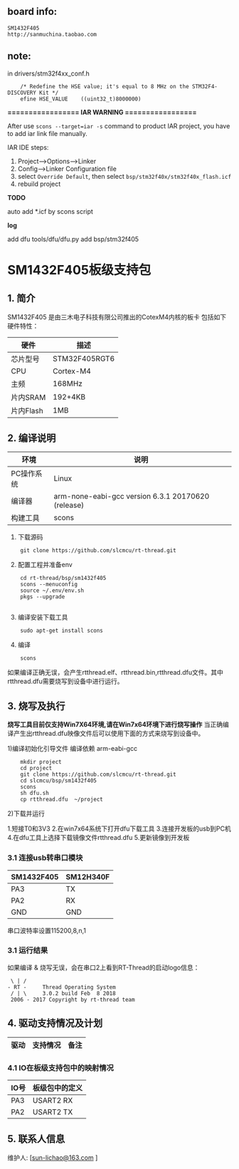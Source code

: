 ## board info:

    SM1432F405
    http://sanmuchina.taobao.com

## note:

in drivers/stm32f4xx_conf.h

```
    /* Redefine the HSE value; it's equal to 8 MHz on the STM32F4-DISCOVERY Kit */
    efine HSE_VALUE    ((uint32_t)8000000)
```
 
 **================= IAR WARNING =================**
 
After use `scons --target=iar -s` command to product IAR project, you have to add iar link file manually.

IAR IDE steps:
1. Project-->Options-->Linker
2. Config-->Linker Configuration file
3. select `Override Default`, then select `bsp/stm32f40x/stm32f40x_flash.icf`
4. rebuild project

**TODO**

auto add *.icf by scons script

**log**

add dfu tools/dfu/dfu.py
add bsp/stm32f405



# SM1432F405板级支持包

## 1. 简介

SM1432F405 是由三木电子科技有限公司推出的CotexM4内核的板卡
包括如下硬件特性：

| 硬件 | 描述 |
| -- | -- |
|芯片型号| STM32F405RGT6 |
|CPU| Cortex-M4 |
|主频| 168MHz |
|片内SRAM |192+4KB  |
|片内Flash | 1MB|

## 2. 编译说明

| 环境 | 说明 |
| --- | --- |
|PC操作系统|Linux|
|编译器|arm-none-eabi-gcc version 6.3.1 20170620 (release)|
|构建工具|scons|
1) 下载源码

```
    git clone https://github.com/slcmcu/rt-thread.git
```
2) 配置工程并准备env
```
    cd rt-thread/bsp/sm1432f405
    scons --menuconfig
    source ~/.env/env.sh
    pkgs --upgrade
    
```
3) 编译安装下载工具
```
    sudo apt-get install scons
```
4) 编译
```
    scons
```
如果编译正确无误，会产生rtthread.elf、rtthread.bin,rtthread.dfu文件。其中rtthread.dfu需要烧写到设备中进行运行。

## 3. 烧写及执行
**烧写工具目前仅支持Win7X64环境,请在Win7x64环境下进行烧写操作**
当正确编译产生出rtthread.dfu映像文件后可以使用下面的方式来烧写到设备中。

1)编译初始化引导文件
编译依赖 arm-eabi-gcc
```
    mkdir project
    cd project
    git clone https://github.com/slcmcu/rt-thread.git
    cd slcmcu/bsp/sm1432f405
    scons
    sh dfu.sh
    cp rtthread.dfu  ~/project
```
2)下载并运行

1.短接T0和3V3
2.在win7x64系统下打开dfu下载工具
3.连接开发板的usb到PC机
4.在dfu工具上选择下载镜像文件rtthread.dfu
5.更新镜像到开发板
### 3.1 连接usb转串口模块
| SM1432F405 | SM12H340F |
| -- | -- |
| PA3 |  TX |
| PA2 |  RX |
| GND |  GND |

串口波特率设置115200,8,n,1

### 3.1 运行结果

如果编译 & 烧写无误，会在串口2上看到RT-Thread的启动logo信息：

```
 \ | /
- RT -     Thread Operating System
 / | \     3.0.2 build Feb  8 2018
 2006 - 2017 Copyright by rt-thread team
```


## 4. 驱动支持情况及计划

| 驱动 | 支持情况  |  备注  |
| ------ | :----:  | :------:  |



### 4.1 IO在板级支持包中的映射情况

| IO号 | 板级包中的定义 |
| -- | -- |
| PA3 | USART2 RX |
| PA2 | USART2 TX |



## 5. 联系人信息

维护人:
[sun-lichao@163.com ]


  [1]: https://www.rt-thread.org/page/download.html
  [4]: https://github.com/slcmcu/rt-thread
  [5]: mailto:sun-lichao@163.com


